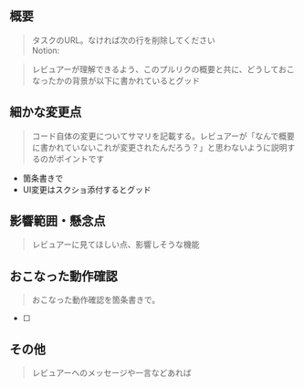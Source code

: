 ## 概要

> タスクのURL。なければ次の行を削除してください  
Notion: 

> レビュアーが理解できるよう、このプルリクの概要と共に、どうしておこなったかの背景が以下に書かれているとグッド


## 細かな変更点

> コード自体の変更についてサマリを記載する。レビュアーが「なんで概要に書かれていないこれが変更されたんだろう？」と思わないように説明するのがポイントです

- 箇条書きで
- UI変更はスクショ添付するとグッド


## 影響範囲・懸念点

> レビュアーに見てほしい点、影響しそうな機能


## おこなった動作確認

> おこなった動作確認を箇条書きで。
* [ ] 


## その他

> レビュアーへのメッセージや一言などあれば
